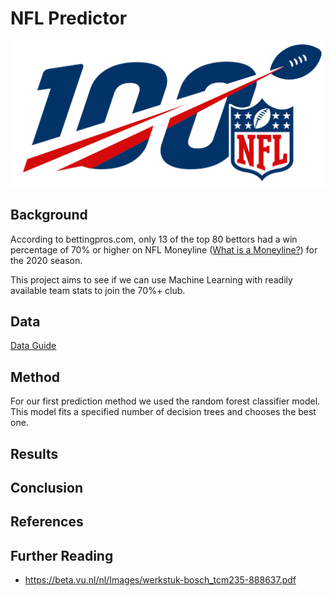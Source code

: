 # NFL Predictor 
<img src="Miscellaneous/NFL-PredictorFirstImage.png">

## Background
According to bettingpros.com, only 13 of the top 80 bettors had a win percentage of 70% or higher on
NFL Moneyline (<a href="https://en.wikipedia.org/wiki/Fixed-odds_betting#Moneyline_odds">What is a Moneyline?</a>) for the 2020 season.

This project aims to see if we can use Machine Learning with readily available team stats to join the 70%+ club.

## Data
[Data Guide](/Data/DATAGUIDE.md)

## Method
For our first prediction method we used the random forest classifier model. This model fits a specified number of decision trees and chooses the best one.

## Results

## Conclusion

## References

## Further Reading
* https://beta.vu.nl/nl/Images/werkstuk-bosch_tcm235-888637.pdf



